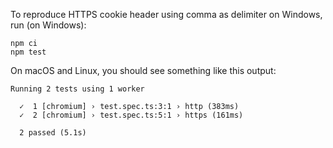 To reproduce HTTPS cookie header using comma as delimiter on Windows, run (on Windows):

```
npm ci
npm test
```

On macOS and Linux, you should see something like this output:

```
Running 2 tests using 1 worker

  ✓  1 [chromium] › test.spec.ts:3:1 › http (383ms)
  ✓  2 [chromium] › test.spec.ts:5:1 › https (161ms)

  2 passed (5.1s)
```
